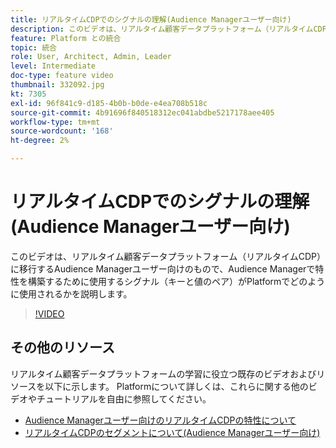 ```yaml
---
title: リアルタイムCDPでのシグナルの理解(Audience Managerユーザー向け)
description: このビデオは、リアルタイム顧客データプラットフォーム（リアルタイムCDP）に移行するAudience Managerユーザー向けのもので、Audience Managerで特性を構築するために使用するシグナル（キーと値のペア）がPlatformでどのように使用されるかを説明します。
feature: Platform との統合
topic: 統合
role: User, Architect, Admin, Leader
level: Intermediate
doc-type: feature video
thumbnail: 332092.jpg
kt: 7305
exl-id: 96f841c9-d185-4b0b-b0de-e4ea708b518c
source-git-commit: 4b91696f840518312ec041abdbe5217178aee405
workflow-type: tm+mt
source-wordcount: '168'
ht-degree: 2%

---
```


# リアルタイムCDPでのシグナルの理解(Audience Managerユーザー向け)

このビデオは、リアルタイム顧客データプラットフォーム（リアルタイムCDP）に移行するAudience Managerユーザー向けのもので、Audience Managerで特性を構築するために使用するシグナル（キーと値のペア）がPlatformでどのように使用されるかを説明します。

>[!VIDEO](https://video.tv.adobe.com/v/332092/?quality=12&learn=on)

## その他のリソース

リアルタイム顧客データプラットフォームの学習に役立つ既存のビデオおよびリソースを以下に示します。 Platformについて詳しくは、これらに関する他のビデオやチュートリアルを自由に参照してください。

* [Audience Managerユーザー向けのリアルタイムCDPの特性について](https://experienceleague.adobe.com/docs/audience-manager-learn/tutorials/other-integrations/integrating-with-rtcdp/rtcdp-traits-for-aam-users.html?lang=en#other-integrations)
* [リアルタイムCDPのセグメントについて(Audience Managerユーザー向け)](https://experienceleague.adobe.com/docs/audience-manager-learn/tutorials/other-integrations/integrating-with-rtcdp/rtcdp-segments-for-aam-users.html?lang=en#other-integrations)
